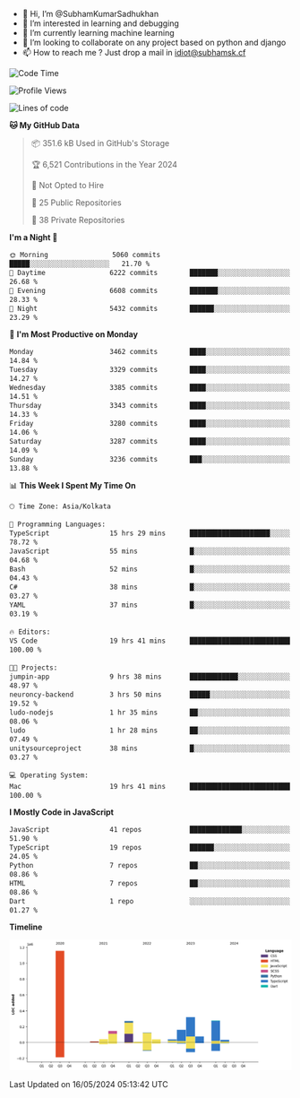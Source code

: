 - 👋 Hi, I’m @SubhamKumarSadhukhan
- 👀 I’m interested in learning and debugging
- 🌱 I’m currently learning machine learning
- 💞️ I’m looking to collaborate on any project based on python and django
- 📫 How to reach me ?
      Just drop a mail in idiot@subhamsk.cf

<!---
SubhamKumarSadhukhan/SubhamKumarSadhukhan is a ✨ special ✨ repository because its `README.md` (this file) appears on your GitHub profile.
You can click the Preview link to take a look at your changes.
--->


<!--START_SECTION:waka-->
![Code Time](http://img.shields.io/badge/Code%20Time-2%2C192%20hrs%2028%20mins-blue)

![Profile Views](http://img.shields.io/badge/Profile%20Views-1-blue)

![Lines of code](https://img.shields.io/badge/From%20Hello%20World%20I%27ve%20Written-2.7%20million%20lines%20of%20code-blue)

**🐱 My GitHub Data** 

> 📦 351.6 kB Used in GitHub's Storage 
 > 
> 🏆 6,521 Contributions in the Year 2024
 > 
> 🚫 Not Opted to Hire
 > 
> 📜 25 Public Repositories 
 > 
> 🔑 38 Private Repositories 
 > 
**I'm a Night 🦉** 

```text
🌞 Morning                5060 commits        █████░░░░░░░░░░░░░░░░░░░░   21.70 % 
🌆 Daytime                6222 commits        ███████░░░░░░░░░░░░░░░░░░   26.68 % 
🌃 Evening                6608 commits        ███████░░░░░░░░░░░░░░░░░░   28.33 % 
🌙 Night                  5432 commits        ██████░░░░░░░░░░░░░░░░░░░   23.29 % 
```
📅 **I'm Most Productive on Monday** 

```text
Monday                   3462 commits        ████░░░░░░░░░░░░░░░░░░░░░   14.84 % 
Tuesday                  3329 commits        ████░░░░░░░░░░░░░░░░░░░░░   14.27 % 
Wednesday                3385 commits        ████░░░░░░░░░░░░░░░░░░░░░   14.51 % 
Thursday                 3343 commits        ████░░░░░░░░░░░░░░░░░░░░░   14.33 % 
Friday                   3280 commits        ████░░░░░░░░░░░░░░░░░░░░░   14.06 % 
Saturday                 3287 commits        ████░░░░░░░░░░░░░░░░░░░░░   14.09 % 
Sunday                   3236 commits        ███░░░░░░░░░░░░░░░░░░░░░░   13.88 % 
```


📊 **This Week I Spent My Time On** 

```text
🕑︎ Time Zone: Asia/Kolkata

💬 Programming Languages: 
TypeScript               15 hrs 29 mins      ████████████████████░░░░░   78.72 % 
JavaScript               55 mins             █░░░░░░░░░░░░░░░░░░░░░░░░   04.68 % 
Bash                     52 mins             █░░░░░░░░░░░░░░░░░░░░░░░░   04.43 % 
C#                       38 mins             █░░░░░░░░░░░░░░░░░░░░░░░░   03.27 % 
YAML                     37 mins             █░░░░░░░░░░░░░░░░░░░░░░░░   03.19 % 

🔥 Editors: 
VS Code                  19 hrs 41 mins      █████████████████████████   100.00 % 

🐱‍💻 Projects: 
jumpin-app               9 hrs 38 mins       ████████████░░░░░░░░░░░░░   48.97 % 
neuroncy-backend         3 hrs 50 mins       █████░░░░░░░░░░░░░░░░░░░░   19.52 % 
ludo-nodejs              1 hr 35 mins        ██░░░░░░░░░░░░░░░░░░░░░░░   08.06 % 
ludo                     1 hr 28 mins        ██░░░░░░░░░░░░░░░░░░░░░░░   07.49 % 
unitysourceproject       38 mins             █░░░░░░░░░░░░░░░░░░░░░░░░   03.27 % 

💻 Operating System: 
Mac                      19 hrs 41 mins      █████████████████████████   100.00 % 
```

**I Mostly Code in JavaScript** 

```text
JavaScript               41 repos            █████████████░░░░░░░░░░░░   51.90 % 
TypeScript               19 repos            ██████░░░░░░░░░░░░░░░░░░░   24.05 % 
Python                   7 repos             ██░░░░░░░░░░░░░░░░░░░░░░░   08.86 % 
HTML                     7 repos             ██░░░░░░░░░░░░░░░░░░░░░░░   08.86 % 
Dart                     1 repo              ░░░░░░░░░░░░░░░░░░░░░░░░░   01.27 % 
```



**Timeline**

![Lines of Code chart](https://raw.githubusercontent.com/SubhamKumarSadhukhan/SubhamKumarSadhukhan/main/assets/bar_graph.png)


 Last Updated on 16/05/2024 05:13:42 UTC
<!--END_SECTION:waka-->
